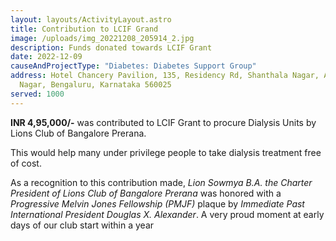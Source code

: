 ```yaml
---
layout: layouts/ActivityLayout.astro
title: Contribution to LCIF Grand
image: /uploads/img_20221208_205914_2.jpg
description: Funds donated towards LCIF Grant
date: 2022-12-09
causeAndProjectType: "Diabetes: Diabetes Support Group"
address: Hotel Chancery Pavilion, 135, Residency Rd, Shanthala Nagar, Ashok
  Nagar, Bengaluru, Karnataka 560025
served: 1000
---
```

**I﻿NR 4,95,000/-** was contributed to LCIF Grant to procure Dialysis Units by Lions Club of Bangalore Prerana. 

This would help many under privilege people to take dialysis treatment free of cost.

A﻿s a recognition to this contribution made, *Lion Sowmya B.A. the Charter President of Lions Club of Bangalore Prerana* was honored with a *Progressive Melvin Jones Fellowship (PMJF)* plaque by *Immediate Past International President Douglas X. Alexander*. A very proud moment at early days of our club start within a year
